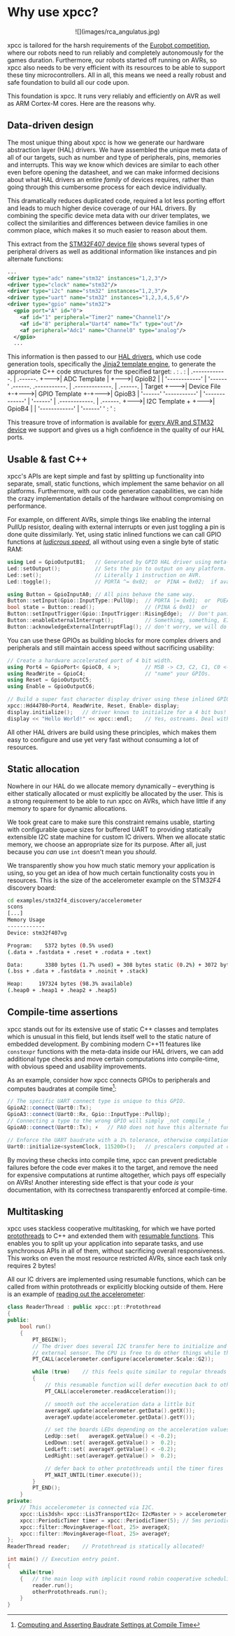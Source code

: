 # Why use xpcc?

<center>
![](images/rca_angulatus.jpg)
</center>

xpcc is tailored for the harsh requirements of the [Eurobot competition][eurobot],
where our robots need to run reliably and completely autonomously for the games
duration. Furthermore, our robots started off running on AVRs, so xpcc also
needs to be very efficient with its resources to be able to support these tiny
microcontrollers.
All in all, this means we need a really robust and safe foundation to build all
our code upon.

This foundation is xpcc.
It runs very reliably and efficiently on AVR as well as ARM Cortex-M cores.
Here are the reasons why.

## Data-driven design

The most unique thing about xpcc is how we generate our hardware abstraction
layer (HAL) drivers.
We have assembled the unique meta data of all of our targets, such as number
and type of peripherals, pins, memories and interrupts.
This way we know which devices are similar to each other even before opening the
datasheet, and we can make informed decisions about what HAL drivers an entire
*family* of devices requires, rather than going through this cumbersome process
for each device individually.

This dramatically reduces duplicated code, required a lot less porting effort
and leads to much higher device coverage of our HAL drivers.
By combining the specific device meta data with our driver templates, we
collect the similarities and differences between device families in one common
place, which makes it so much easier to reason about them.

This extract from the [STM32F407 device file][stm32f407] shows
several types of peripheral drivers as well as additional information like
instances and pin alternate functions:
```xml
...
<driver type="adc" name="stm32" instances="1,2,3"/>
<driver type="clock" name="stm32"/>
<driver type="i2c" name="stm32" instances="1,2,3"/>
<driver type="uart" name="stm32" instances="1,2,3,4,5,6"/>
<driver type="gpio" name="stm32">
  <gpio port="A" id="0">
    <af id="1" peripheral="Timer2" name="Channel1"/>
    <af id="8" peripheral="Uart4" name="Tx" type="out"/>
    <af peripheral="Adc1" name="Channel0" type="analog"/>
  </gpio>
  ...
```

This information is then passed to our [HAL drivers][hal_drivers], which use
code generation tools, specifically the [Jinja2 template engine][jinja2], to
generate the appropriate C++ code structures for the specified target:
<markdeep-diagram>
                              .           :          .        :
                              |     .------------.   |     .------.
                              +--->| ADC Template |  +--->| GpioB2 |
                              |     '------------'   |     '------'
 .------.      .-----------.  |     .-------------.  |     .------.
| Target +--->| Device File +-+--->| GPIO Template +-+--->| GpioB3 |
 '------'      '-----------'  |     '-------------'  |     '------'
                              |     .------------.   |     .------.
                              +--->| I2C Template +  +--->| GpioB4 |
                              |     '------------'   |     '------'
                              '           :          '        :
</markdeep-diagram>

This treasure trove of information is available for [every AVR and STM32
device][device_files] we support and gives us a high confidence
in the quality of our HAL ports.


## Usable & fast C++

xpcc's APIs are kept simple and fast by splitting up functionality into
separate, small, static functions, which implement the same behavior on all
platforms.
Furthermore, with our code generation capabilities, we can hide the crazy
implementation details of the hardware without compromising on performance.

For example, on different AVRs, simple things like enabling the internal PullUp resistor,
dealing with external interrupts or even just toggling a pin is done quite dissimilarly.
Yet, using static inlined functions we can call GPIO functions at [*ludicrous speed*][ludicrous],
all without using even a single byte of static RAM:
```cpp
using Led = GpioOutputB1;   // Generated by GPIO HAL driver using meta-data.
Led::setOutput();           // Sets the pin to output on any platform.
Led::set();                 // Literally 1 instruction on AVR.
Led::toggle();              // PORTA ^= 0x02;  or  PINA = 0x02;  if available.

using Button = GpioInputA0; // All pins behave the same way.
Button::setInput(Gpio::InputType::PullUp);  // PORTA |= 0x01;  or  PUEA |= 0x01;
bool state = Button::read();                // (PINA & 0x01)  or
Button::setInputTrigger(Gpio::InputTrigger::RisingEdge);  // Don't panic!
Button::enableExternalInterrupt();          // Something, something, EIMSK.
Button::acknowledgeExternalInterruptFlag(); // don't worry, we will do it!
```

You can use these GPIOs as building blocks for more complex drivers and
peripherals and still maintain access speed without sacrificing usability:
```cpp
// Create a hardware accelerated port of 4 bit width.
using Port4 = GpioPort< GpioC0, 4 >;        // MSB -> C3, C2, C1, C0 <- LSB
using ReadWrite = GpioC4;                   // "name" your GPIOs.
using Reset = GpioOutputC5;
using Enable = GpioOutputC6;

// Build a super fast character display driver using these inlined GPIOs.
xpcc::Hd44780<Port4, ReadWrite, Reset, Enable> display;
display.initialize();   // driver knows to initialize for a 4 bit bus!
display << "Hello World!" << xpcc::endl;    // Yes, ostreams. Deal with it.
```

All other HAL drivers are build using these principles, which makes them easy
to configure and use yet very fast without consuming a lot of resources.

## Static allocation

Nowhere in our HAL do we allocate memory dynamically – everything is either
statically allocated or must explicitly be allocated by the user.
This is a strong requirement to be able to run xpcc on AVRs, which have
little if any memory to spare for dynamic allocations.

We took great care to make sure this constraint remains usable, starting with
configurable queue sizes for buffered UART to providing statically extensible
I2C state machine for custom IC drivers.
When we allocate static memory, we choose an appropriate size for its purpose.
After all, just because you *can* use `int` doesn't mean you *should*.

We transparently show you how much static memory your application is using,
so you get an idea of how much certain functionality costs you in resources.
This is the size of the accelerometer example on the STM32F4 discovery board:
```sh
cd examples/stm32f4_discovery/accelerometer
scons
[...]
Memory Usage
------------
Device: stm32f407vg

Program:    5372 bytes (0.5% used)
(.data + .fastdata + .reset + .rodata + .text)

Data:       3380 bytes (1.7% used) = 308 bytes static (0.2%) + 3072 bytes stack (1.5%)
(.bss + .data + .fastdata + .noinit + .stack)

Heap:     197324 bytes (98.3% available)
(.heap0 + .heap1 + .heap2 + .heap5)
```

## Compile-time assertions

xpcc stands out for its extensive use of static C++ classes and templates which
is unusual in this field, but lends itself well to the static nature of
embedded development.
By combining modern C++11 features like `constexpr` functions with the meta-data
inside our HAL drivers, we can add additional type checks and move certain
computations into compile-time, with obvious speed and usability improvements.

As an example, consider how xpcc connects GPIOs to peripherals and computes
baudrates at compile time[^baud]:
```cpp
// The specific UART connect type is unique to this GPIO.
GpioA2::connect(Uart0::Tx);
GpioA3::connect(Uart0::Rx, Gpio::InputType::PullUp);
// Connecting a type to the wrong GPIO will simply _not compile_!
GpioA0::connect(Uart0::Tx); ⚡   // PA0 does not have this alternate function!

// Enforce the UART baudrate with a 1% tolerance, otherwise compilation error!
Uart0::initialize<systemClock, 115200>();   // prescalers computed at compile-time
```

By moving these checks into compile time, xpcc can prevent predictable failures
before the code ever makes it to the target, and remove the need for expensive
computations at runtime altogether, which pays off especially on AVRs!
Another interesting side effect is that your code *is* your documentation, with
its correctness transparently enforced at compile-time.

[^baud]: [Computing and Asserting Baudrate Settings at Compile Time](http://blog.xpcc.io/2015/06/08/computing-and-asserting-baudrate-settings-at-compile-time/)

## Multitasking

xpcc uses stackless cooperative multitasking, for which we have ported
[protothreads][] to C++ and extended them with [resumable functions][resumable].
This enables you to split up your application into separate tasks, and use
synchronous APIs in all of them, without sacrificing overall responsiveness.
This works on even the most resource restricted AVRs, since each task only
requires 2 bytes!

All our IC drivers are implemented using resumable functions, which can be
called from within protothreads or explicitly blocking outside of them.
Here is an example of [reading out the accelerometer][accel]:
```cpp
class ReaderThread : public xpcc::pt::Protothread
{
public:
    bool run()
    {
        PT_BEGIN();
        // The driver does several I2C transfer here to initialize and configure the
        // external sensor. The CPU is free to do other things while this happens though.
        PT_CALL(accelerometer.configure(accelerometer.Scale::G2));

        while (true)    // this feels quite similar to regular threads
        {
            // this resumable function will defer execution back to other protothreads
            PT_CALL(accelerometer.readAcceleration());

            // smooth out the acceleration data a little bit
            averageX.update(accelerometer.getData().getX());
            averageY.update(accelerometer.getData().getY());

            // set the boards LEDs depending on the acceleration values
            LedUp::set(   averageX.getValue() < -0.2);
            LedDown::set( averageX.getValue() >  0.2);
            LedLeft::set( averageY.getValue() < -0.2);
            LedRight::set(averageY.getValue() >  0.2);

            // defer back to other protothreads until the timer fires
            PT_WAIT_UNTIL(timer.execute());
        }
        PT_END();
    }
private:
    // This accelerometer is connected via I2C.
    xpcc::Lis3dsh< xpcc::Lis3TransportI2c< I2cMaster > > accelerometer;
    xpcc::PeriodicTimer timer = xpcc::PeriodicTimer(5); // 5ms periodic timer.
    xpcc::filter::MovingAverage<float, 25> averageX;
    xpcc::filter::MovingAverage<float, 25> averageY;
};
ReaderThread reader;    // Protothread is statically allocated!

int main() // Execution entry point.
{
    while(true)
    {   // the main loop with implicit round robin cooperative scheduling.
        reader.run();
        otherProtothreads.run();
    }
}
```


[accel]: https://github.com/roboterclubaachen/xpcc/blob/develop/examples/stm32f4_discovery/accelerometer/main.cpp
[resumable]: http://xpcc.io/api/group__resumable.html#details
[protothreads]: http://xpcc.io/api/group__protothread.html#details
[hal_drivers]: https://github.com/roboterclubaachen/xpcc/tree/develop/src/xpcc/architecture/platform/driver
[ludicrous]: https://www.youtube.com/watch?v=ygE01sOhzz0
[device_files]: https://github.com/roboterclubaachen/xpcc/tree/develop/src/xpcc/architecture/platform/devices
[jinja2]: http://jinja.pocoo.org
[stm32f407]: https://github.com/roboterclubaachen/xpcc/blob/develop/src/xpcc/architecture/platform/devices/stm32/stm32f405_407_415_417-i_o_r_v_z-e_g.xml
[eurobot]: http://www.eurobot.org/

